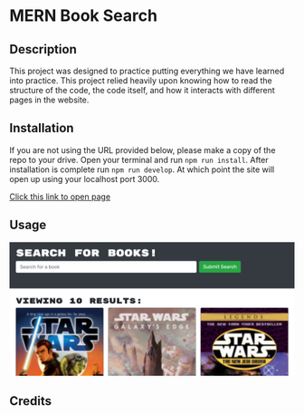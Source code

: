 # MERN Book Search


## Description

This project was designed to practice putting everything we have learned into practice. This project relied heavily upon knowing how to read the structure of the code, the code itself, and how it interacts with different pages in the website. 

## Installation

If you are not using the URL provided below, please make a copy of the repo to your drive. Open your terminal and run `npm run install`. After installation is complete run `npm run develop`. At which point the site will open up using your localhost port 3000.

[Click this link to open page](https://afternoon-island-25195.herokuapp.com/)

## Usage

![Website](./client/src/assets/website.png)

## Credits

